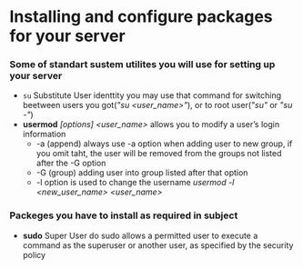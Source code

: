 # Installing and configure packages for your server

### Some of standart sustem utilites you will use for setting up your server
- `su` Substitute User identtity
  you may use that command for switching beetween users you got(*"su <user_name>"*), or to root user(*"su"* or *"su -"*)
- **usermod** *[options] <user_name>*
  allows you to modify a user’s login information
  - -a (append) always use -a option when adding user to new group, if you omit taht, the user will be removed from the groups not listed after the -G option
  - -G (group) adding user into group listed after that option
  - -l option is used to change the username *usermod -l <new_user_name> <user_name>*
  
### Packeges you have to install as required in subject
- **sudo** Super User do
  sudo allows a permitted user to execute a command as the superuser or another user, as specified by the security policy
